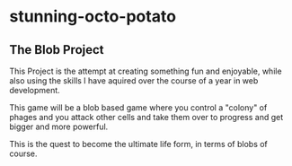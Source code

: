 # stunning-octo-potato

## The Blob Project

This Project is the attempt at creating something fun and enjoyable, while also using the skills I have aquired over the course of a year in web development. 

This game will be a blob based game where you control a "colony" of phages and you attack other cells and take them over to progress and get bigger and more powerful. 

This is the quest to become the ultimate life form, in terms of blobs of course.  

